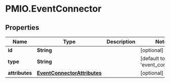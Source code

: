 # PMIO.EventConnector

## Properties
Name | Type | Description | Notes
------------ | ------------- | ------------- | -------------
**id** | **String** |  | [optional] 
**type** | **String** |  | [default to &#39;event_connector&#39;]
**attributes** | [**EventConnectorAttributes**](EventConnectorAttributes.md) |  | [optional] 


